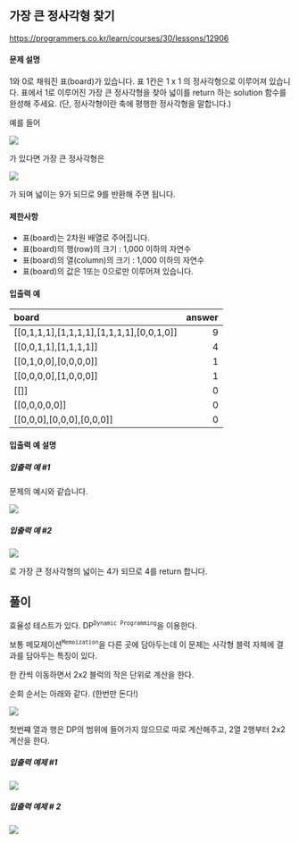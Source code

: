 ## 가장 큰 정사각형 찾기

https://programmers.co.kr/learn/courses/30/lessons/12906

#### 문제 설명

1와 0로 채워진 표(board)가 있습니다. 표 1칸은 1 x 1 의 정사각형으로 이루어져 있습니다. 표에서 1로 이루어진 가장 큰 정사각형을 찾아 넓이를 return 하는 solution 함수를 완성해 주세요. (단, 정사각형이란 축에 평행한 정사각형을 말합니다.)

예를 들어

![](https://i.imgur.com/6JfPbGJ.png)

가 있다면 가장 큰 정사각형은

![](https://i.imgur.com/sA7PkMO.png)

가 되며 넓이는 9가 되므로 9를 반환해 주면 됩니다.

#### 제한사항

* 표(board)는 2차원 배열로 주어집니다.
* 표(board)의 행(row)의 크기 : 1,000 이하의 자연수
* 표(board)의 열(column)의 크기 : 1,000 이하의 자연수
* 표(board)의 값은 1또는 0으로만 이루어져 있습니다.

#### 입출력 예

| board | answer |
| :--- | ---: |
| [[0,1,1,1],[1,1,1,1],[1,1,1,1],[0,0,1,0]] | 9 |
| [[0,0,1,1],[1,1,1,1]] | 4 |
| [[0,1,0,0],[0,0,0,0]] | 1 |
| [[0,0,0,0],[1,0,0,0]] | 1 |
| [[]] | 0 |
| [[0,0,0,0,0]] | 0 |
| [[0,0,0],[0,0,0],[0,0,0]] | 0 |

#### 입출력 예 설명

##### 입출력 예 #1

문제의 예시와 같습니다.

![](https://i.imgur.com/l9k4U36.png)

##### 입출력 예 #2

![](https://i.imgur.com/THQab3S.png)

로 가장 큰 정사각형의 넓이는 4가 되므로 4를 return 합니다.

## 풀이

효율성 테스트가 있다. DP<sup>`Dynamic Programming`</sup>을 이용한다.

보통 메모제이션<sup>`Memoization`</sup>을 다른 곳에 담아두는데 이 문제는 사각형 블럭 자체에 결과를 담아두는 특징이 있다.

한 칸씩 이동하면서 2x2 블럭의 작은 단위로 계산을 한다.

순회 순서는 아래와 같다. (한번만 돈다!)

![](https://i.imgur.com/dsm73Si.png)

첫번쨰 열과 행은 DP의 범위에 들어가지 않으므로 따로 계산해주고, 2열 2행부터 2x2 계산을 한다.

##### 입출력 예제 #1

![](https://i.imgur.com/FKBmWrF.png)

##### 입출력 예제 # 2

![](https://i.imgur.com/1aJTyeF.png)
